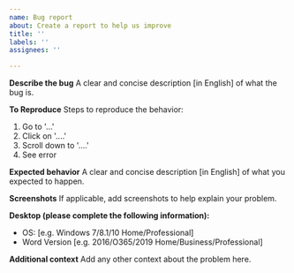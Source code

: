 ```yaml
---
name: Bug report
about: Create a report to help us improve
title: ''
labels: ''
assignees: ''

---
```


**Describe the bug**
A clear and concise description [in English] of what the bug is.

**To Reproduce**
Steps to reproduce the behavior:
1. Go to '...'
2. Click on '....'
3. Scroll down to '....'
4. See error

**Expected behavior**
A clear and concise description [in English] of what you expected to happen.

**Screenshots**
If applicable, add screenshots to help explain your problem.

**Desktop (please complete the following information):**
 - OS: [e.g. Windows 7/8.1/10 Home/Professional]
 - Word Version [e.g. 2016/O365/2019 Home/Business/Professional]

**Additional context**
Add any other context about the problem here.
